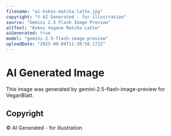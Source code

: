 ```yaml
---
filename: "ai-kokos-matcha-latte.jpg"
copyright: "© AI Generated - for illustration"
source: "Gemini 2.5 Flash Image Preview"
altText: "Kokos Vegane Matcha Latte"
aiGenerated: true
model: "gemini-2.5-flash-image-preview"
uploadDate: "2025-09-04T11:30:50.172Z"
---
```


# AI Generated Image

This image was generated by gemini-2.5-flash-image-preview for VeganBlatt.

## Copyright
© AI Generated - for illustration
